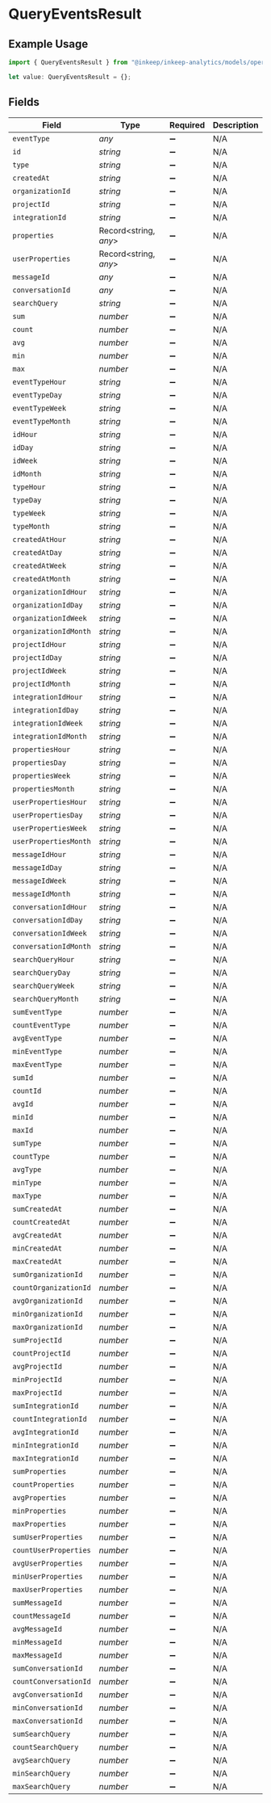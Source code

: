 # QueryEventsResult

## Example Usage

```typescript
import { QueryEventsResult } from "@inkeep/inkeep-analytics/models/operations";

let value: QueryEventsResult = {};
```

## Fields

| Field                 | Type                  | Required              | Description           |
| --------------------- | --------------------- | --------------------- | --------------------- |
| `eventType`           | *any*                 | :heavy_minus_sign:    | N/A                   |
| `id`                  | *string*              | :heavy_minus_sign:    | N/A                   |
| `type`                | *string*              | :heavy_minus_sign:    | N/A                   |
| `createdAt`           | *string*              | :heavy_minus_sign:    | N/A                   |
| `organizationId`      | *string*              | :heavy_minus_sign:    | N/A                   |
| `projectId`           | *string*              | :heavy_minus_sign:    | N/A                   |
| `integrationId`       | *string*              | :heavy_minus_sign:    | N/A                   |
| `properties`          | Record<string, *any*> | :heavy_minus_sign:    | N/A                   |
| `userProperties`      | Record<string, *any*> | :heavy_minus_sign:    | N/A                   |
| `messageId`           | *any*                 | :heavy_minus_sign:    | N/A                   |
| `conversationId`      | *any*                 | :heavy_minus_sign:    | N/A                   |
| `searchQuery`         | *string*              | :heavy_minus_sign:    | N/A                   |
| `sum`                 | *number*              | :heavy_minus_sign:    | N/A                   |
| `count`               | *number*              | :heavy_minus_sign:    | N/A                   |
| `avg`                 | *number*              | :heavy_minus_sign:    | N/A                   |
| `min`                 | *number*              | :heavy_minus_sign:    | N/A                   |
| `max`                 | *number*              | :heavy_minus_sign:    | N/A                   |
| `eventTypeHour`       | *string*              | :heavy_minus_sign:    | N/A                   |
| `eventTypeDay`        | *string*              | :heavy_minus_sign:    | N/A                   |
| `eventTypeWeek`       | *string*              | :heavy_minus_sign:    | N/A                   |
| `eventTypeMonth`      | *string*              | :heavy_minus_sign:    | N/A                   |
| `idHour`              | *string*              | :heavy_minus_sign:    | N/A                   |
| `idDay`               | *string*              | :heavy_minus_sign:    | N/A                   |
| `idWeek`              | *string*              | :heavy_minus_sign:    | N/A                   |
| `idMonth`             | *string*              | :heavy_minus_sign:    | N/A                   |
| `typeHour`            | *string*              | :heavy_minus_sign:    | N/A                   |
| `typeDay`             | *string*              | :heavy_minus_sign:    | N/A                   |
| `typeWeek`            | *string*              | :heavy_minus_sign:    | N/A                   |
| `typeMonth`           | *string*              | :heavy_minus_sign:    | N/A                   |
| `createdAtHour`       | *string*              | :heavy_minus_sign:    | N/A                   |
| `createdAtDay`        | *string*              | :heavy_minus_sign:    | N/A                   |
| `createdAtWeek`       | *string*              | :heavy_minus_sign:    | N/A                   |
| `createdAtMonth`      | *string*              | :heavy_minus_sign:    | N/A                   |
| `organizationIdHour`  | *string*              | :heavy_minus_sign:    | N/A                   |
| `organizationIdDay`   | *string*              | :heavy_minus_sign:    | N/A                   |
| `organizationIdWeek`  | *string*              | :heavy_minus_sign:    | N/A                   |
| `organizationIdMonth` | *string*              | :heavy_minus_sign:    | N/A                   |
| `projectIdHour`       | *string*              | :heavy_minus_sign:    | N/A                   |
| `projectIdDay`        | *string*              | :heavy_minus_sign:    | N/A                   |
| `projectIdWeek`       | *string*              | :heavy_minus_sign:    | N/A                   |
| `projectIdMonth`      | *string*              | :heavy_minus_sign:    | N/A                   |
| `integrationIdHour`   | *string*              | :heavy_minus_sign:    | N/A                   |
| `integrationIdDay`    | *string*              | :heavy_minus_sign:    | N/A                   |
| `integrationIdWeek`   | *string*              | :heavy_minus_sign:    | N/A                   |
| `integrationIdMonth`  | *string*              | :heavy_minus_sign:    | N/A                   |
| `propertiesHour`      | *string*              | :heavy_minus_sign:    | N/A                   |
| `propertiesDay`       | *string*              | :heavy_minus_sign:    | N/A                   |
| `propertiesWeek`      | *string*              | :heavy_minus_sign:    | N/A                   |
| `propertiesMonth`     | *string*              | :heavy_minus_sign:    | N/A                   |
| `userPropertiesHour`  | *string*              | :heavy_minus_sign:    | N/A                   |
| `userPropertiesDay`   | *string*              | :heavy_minus_sign:    | N/A                   |
| `userPropertiesWeek`  | *string*              | :heavy_minus_sign:    | N/A                   |
| `userPropertiesMonth` | *string*              | :heavy_minus_sign:    | N/A                   |
| `messageIdHour`       | *string*              | :heavy_minus_sign:    | N/A                   |
| `messageIdDay`        | *string*              | :heavy_minus_sign:    | N/A                   |
| `messageIdWeek`       | *string*              | :heavy_minus_sign:    | N/A                   |
| `messageIdMonth`      | *string*              | :heavy_minus_sign:    | N/A                   |
| `conversationIdHour`  | *string*              | :heavy_minus_sign:    | N/A                   |
| `conversationIdDay`   | *string*              | :heavy_minus_sign:    | N/A                   |
| `conversationIdWeek`  | *string*              | :heavy_minus_sign:    | N/A                   |
| `conversationIdMonth` | *string*              | :heavy_minus_sign:    | N/A                   |
| `searchQueryHour`     | *string*              | :heavy_minus_sign:    | N/A                   |
| `searchQueryDay`      | *string*              | :heavy_minus_sign:    | N/A                   |
| `searchQueryWeek`     | *string*              | :heavy_minus_sign:    | N/A                   |
| `searchQueryMonth`    | *string*              | :heavy_minus_sign:    | N/A                   |
| `sumEventType`        | *number*              | :heavy_minus_sign:    | N/A                   |
| `countEventType`      | *number*              | :heavy_minus_sign:    | N/A                   |
| `avgEventType`        | *number*              | :heavy_minus_sign:    | N/A                   |
| `minEventType`        | *number*              | :heavy_minus_sign:    | N/A                   |
| `maxEventType`        | *number*              | :heavy_minus_sign:    | N/A                   |
| `sumId`               | *number*              | :heavy_minus_sign:    | N/A                   |
| `countId`             | *number*              | :heavy_minus_sign:    | N/A                   |
| `avgId`               | *number*              | :heavy_minus_sign:    | N/A                   |
| `minId`               | *number*              | :heavy_minus_sign:    | N/A                   |
| `maxId`               | *number*              | :heavy_minus_sign:    | N/A                   |
| `sumType`             | *number*              | :heavy_minus_sign:    | N/A                   |
| `countType`           | *number*              | :heavy_minus_sign:    | N/A                   |
| `avgType`             | *number*              | :heavy_minus_sign:    | N/A                   |
| `minType`             | *number*              | :heavy_minus_sign:    | N/A                   |
| `maxType`             | *number*              | :heavy_minus_sign:    | N/A                   |
| `sumCreatedAt`        | *number*              | :heavy_minus_sign:    | N/A                   |
| `countCreatedAt`      | *number*              | :heavy_minus_sign:    | N/A                   |
| `avgCreatedAt`        | *number*              | :heavy_minus_sign:    | N/A                   |
| `minCreatedAt`        | *number*              | :heavy_minus_sign:    | N/A                   |
| `maxCreatedAt`        | *number*              | :heavy_minus_sign:    | N/A                   |
| `sumOrganizationId`   | *number*              | :heavy_minus_sign:    | N/A                   |
| `countOrganizationId` | *number*              | :heavy_minus_sign:    | N/A                   |
| `avgOrganizationId`   | *number*              | :heavy_minus_sign:    | N/A                   |
| `minOrganizationId`   | *number*              | :heavy_minus_sign:    | N/A                   |
| `maxOrganizationId`   | *number*              | :heavy_minus_sign:    | N/A                   |
| `sumProjectId`        | *number*              | :heavy_minus_sign:    | N/A                   |
| `countProjectId`      | *number*              | :heavy_minus_sign:    | N/A                   |
| `avgProjectId`        | *number*              | :heavy_minus_sign:    | N/A                   |
| `minProjectId`        | *number*              | :heavy_minus_sign:    | N/A                   |
| `maxProjectId`        | *number*              | :heavy_minus_sign:    | N/A                   |
| `sumIntegrationId`    | *number*              | :heavy_minus_sign:    | N/A                   |
| `countIntegrationId`  | *number*              | :heavy_minus_sign:    | N/A                   |
| `avgIntegrationId`    | *number*              | :heavy_minus_sign:    | N/A                   |
| `minIntegrationId`    | *number*              | :heavy_minus_sign:    | N/A                   |
| `maxIntegrationId`    | *number*              | :heavy_minus_sign:    | N/A                   |
| `sumProperties`       | *number*              | :heavy_minus_sign:    | N/A                   |
| `countProperties`     | *number*              | :heavy_minus_sign:    | N/A                   |
| `avgProperties`       | *number*              | :heavy_minus_sign:    | N/A                   |
| `minProperties`       | *number*              | :heavy_minus_sign:    | N/A                   |
| `maxProperties`       | *number*              | :heavy_minus_sign:    | N/A                   |
| `sumUserProperties`   | *number*              | :heavy_minus_sign:    | N/A                   |
| `countUserProperties` | *number*              | :heavy_minus_sign:    | N/A                   |
| `avgUserProperties`   | *number*              | :heavy_minus_sign:    | N/A                   |
| `minUserProperties`   | *number*              | :heavy_minus_sign:    | N/A                   |
| `maxUserProperties`   | *number*              | :heavy_minus_sign:    | N/A                   |
| `sumMessageId`        | *number*              | :heavy_minus_sign:    | N/A                   |
| `countMessageId`      | *number*              | :heavy_minus_sign:    | N/A                   |
| `avgMessageId`        | *number*              | :heavy_minus_sign:    | N/A                   |
| `minMessageId`        | *number*              | :heavy_minus_sign:    | N/A                   |
| `maxMessageId`        | *number*              | :heavy_minus_sign:    | N/A                   |
| `sumConversationId`   | *number*              | :heavy_minus_sign:    | N/A                   |
| `countConversationId` | *number*              | :heavy_minus_sign:    | N/A                   |
| `avgConversationId`   | *number*              | :heavy_minus_sign:    | N/A                   |
| `minConversationId`   | *number*              | :heavy_minus_sign:    | N/A                   |
| `maxConversationId`   | *number*              | :heavy_minus_sign:    | N/A                   |
| `sumSearchQuery`      | *number*              | :heavy_minus_sign:    | N/A                   |
| `countSearchQuery`    | *number*              | :heavy_minus_sign:    | N/A                   |
| `avgSearchQuery`      | *number*              | :heavy_minus_sign:    | N/A                   |
| `minSearchQuery`      | *number*              | :heavy_minus_sign:    | N/A                   |
| `maxSearchQuery`      | *number*              | :heavy_minus_sign:    | N/A                   |